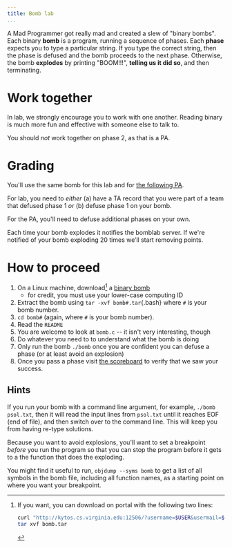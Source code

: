 ```yaml
---
title: Bomb lab
...
```


A Mad Programmer got really mad and created a slew of "binary bombs".
Each binary **bomb** is a program, running a sequence of phases.
Each **phase** expects you to type a particular string.
If you type the correct string, then the phase is defused and the bomb proceeds to the next phase.
Otherwise, the bomb **explodes** by printing "BOOM!!!", **telling us it did so**,
and then terminating.

# Work together

In lab, we strongly encourage you to work with one another.
Reading binary is much more fun and effective with someone else to talk to.

You should *not* work together on phase 2, as that is a PA.

# Grading

You'll use the same bomb for this lab and for [the following PA](pa06-bomb.html).

For lab, you need to *either* (a) have a TA record that you were part of a team that defused phase 1 *or* (b) defuse phase 1 on your bomb.

For the PA, you'll need to defuse additional phases on your own.

Each time your bomb explodes it notifies the bomblab server. If we're notified of your bomb exploding 20 times we’ll start removing points.


# How to proceed

1. On a Linux machine, download[^curl] a [binary bomb](http://kytos.cs.virginia.edu:12506/)
    - for credit, you must use your lower-case computing ID
2. Extract the bomb using `tar -xvf bomb#.tar`{.bash} where `#` is your bomb number.
3. `cd bomb#` (again, where `#` is your bomb number).
4. Read the `README`
5. You are welcome to look at `bomb.c` -- it isn't very interesting, though
6. Do whatever you need to to understand what the bomb is doing
7. Only run the bomb `./bomb` once you are confident you can defuse a phase (or at least avoid an explosion)
8. Once you pass a phase visit [the scoreboard](http://kytos.cs.virginia.edu:12506/scoreboard) to verify that we saw your success.

[^curl]: If you want, you can download on portal with the following two lines:
    ````bash
    curl "http://kytos.cs.virginia.edu:12506/?username=$USER&usermail=$USER@virginia.edu&submit=Submit" > bomb.tar
    tar xvf bomb.tar
    ````

## Hints

If you run your bomb with a command line argument, for example, `./bomb psol.txt`, then it will read the input lines from `psol.txt` until it reaches EOF (end of file), and then switch over to the command line. This will keep you from having re-type solutions.

Because you want to avoid explosions, you'll want to set a breakpoint *before* you run the program so that you can stop the program before it gets to a the function that does the exploding.

You might find it useful to run, `objdump --syms bomb` to get a list of all symbols in the bomb file, including all function names, as a starting point on where you want your breakpoint.
